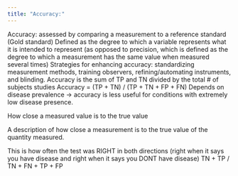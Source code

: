 ```yaml
---
title: "Accuracy:"
---
```

Accuracy: assessed by comparing a measurement to a reference standard (Gold standard)
Defined as the degree to which a variable represents what it is intended to represent (as opposed to precision, which is defined as the degree to which a measurement has the same value when measured several times)
Strategies for enhancing accuracy: standardizing measurement methods, training observers, refining/automating instruments, and blinding.
Accuracy is the sum of TP and TN divided by the total # of subjects studies
Accuracy = (TP + TN) / (TP + TN + FP + FN)
Depends on disease prevalence &#8594; accuracy is less useful for conditions with extremely low disease presence.

How close a measured value is to the true value

A description of how close a measurement is to the true value of the quantity measured.

This is how often the test was RIGHT in both directions (right when it says you have disease and right when it says you DONT have disease)
 TN + TP / TN + FN + TP + FP


